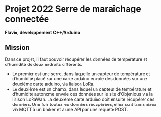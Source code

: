 # Projet 2022 Serre de maraîchage connectée
**Flavio, développement C++/Arduino**
## Mission
Dans ce projet, il faut pouvoir récupérer les données de température et d’humidité de deux endroits différents.
- Le premier est une serre, dans laquelle un capteur de température et d’humidité placé sur une carte arduino envoie des données sur une deuxième carte arduino, via liaison LoRa.
- Le deuxième est un champ, dans lequel un capteur de température et d’humidité autonome envoie ces données sur le site d’Objenious via la liaison LoRaWan. La deuxième carte arduino doit ensuite récupérer ces données. Une fois toutes les données
récupérées, elles sont transmises via MQTT à un broker et à une API par une requête POST.
